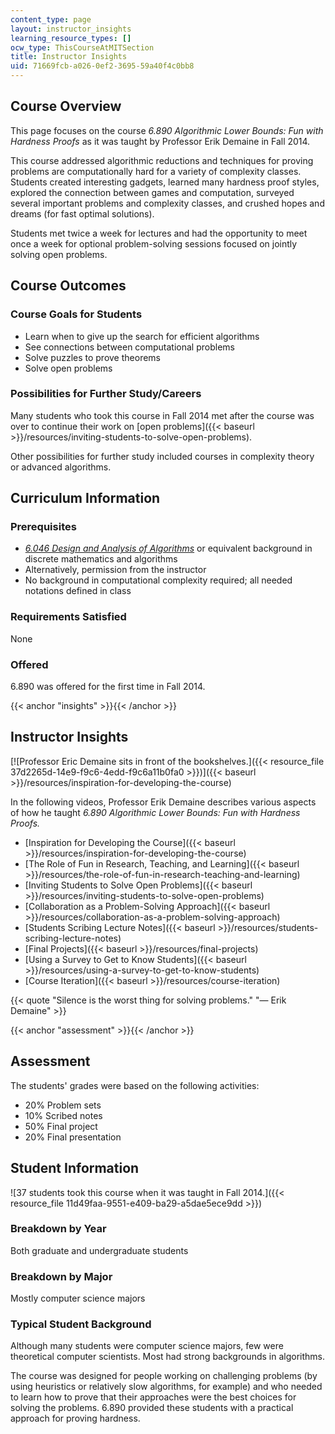 ```yaml
---
content_type: page
layout: instructor_insights
learning_resource_types: []
ocw_type: ThisCourseAtMITSection
title: Instructor Insights
uid: 71669fcb-a026-0ef2-3695-59a40f4c0bb8
---
```


Course Overview
---------------

This page focuses on the course _6.890 Algorithmic Lower Bounds: Fun with Hardness Proofs_ as it was taught by Professor Erik Demaine in Fall 2014.

This course addressed algorithmic reductions and techniques for proving problems are computationally hard for a variety of complexity classes. Students created interesting gadgets, learned many hardness proof styles, explored the connection between games and computation, surveyed several important problems and complexity classes, and crushed hopes and dreams (for fast optimal solutions).

Students met twice a week for lectures and had the opportunity to meet once a week for optional problem-solving sessions focused on jointly solving open problems.

Course Outcomes
---------------

### Course Goals for Students

*   Learn when to give up the search for efficient algorithms
*   See connections between computational problems
*   Solve puzzles to prove theorems
*   Solve open problems

### Possibilities for Further Study/Careers

Many students who took this course in Fall 2014 met after the course was over to continue their work on [open problems]({{< baseurl >}}/resources/inviting-students-to-solve-open-problems).

Other possibilities for further study included courses in complexity theory or advanced algorithms.

Curriculum Information
----------------------

### Prerequisites

*   _[6.046 Design and Analysis of Algorithms](/courses/6-046j-design-and-analysis-of-algorithms-spring-2015/)_ or equivalent background in discrete mathematics and algorithms
*   Alternatively, permission from the instructor
*   No background in computational complexity required; all needed notations defined in class

### Requirements Satisfied

None

### Offered

6.890 was offered for the first time in Fall 2014.

{{< anchor "insights" >}}{{< /anchor >}}

Instructor Insights
-------------------

[![Professor Eric Demaine sits in front of the bookshelves.]({{< resource_file 37d2265d-14e9-f9c6-4edd-f9c6a11b0fa0 >}})]({{< baseurl >}}/resources/inspiration-for-developing-the-course)

In the following videos, Professor Erik Demaine describes various aspects of how he taught _6.890 Algorithmic Lower Bounds: Fun with Hardness Proofs._

*   [Inspiration for Developing the Course]({{< baseurl >}}/resources/inspiration-for-developing-the-course)
*   [The Role of Fun in Research, Teaching, and Learning]({{< baseurl >}}/resources/the-role-of-fun-in-research-teaching-and-learning)
*   [Inviting Students to Solve Open Problems]({{< baseurl >}}/resources/inviting-students-to-solve-open-problems)
*   [Collaboration as a Problem-Solving Approach]({{< baseurl >}}/resources/collaboration-as-a-problem-solving-approach)
*   [Students Scribing Lecture Notes]({{< baseurl >}}/resources/students-scribing-lecture-notes)
*   [Final Projects]({{< baseurl >}}/resources/final-projects)
*   [Using a Survey to Get to Know Students]({{< baseurl >}}/resources/using-a-survey-to-get-to-know-students)
*   [Course Iteration]({{< baseurl >}}/resources/course-iteration)

{{< quote "Silence is the worst thing for solving problems." "— Erik Demaine" >}}

{{< anchor "assessment" >}}{{< /anchor >}}

Assessment
----------

The students' grades were based on the following activities:

- 20% Problem sets
- 10% Scribed notes
- 50% Final project
- 20% Final presentation

Student Information
-------------------

![37 students took this course when it was taught in Fall 2014.]({{< resource_file 11d49faa-9551-e409-ba29-a5dae5ece9dd >}})

### Breakdown by Year

Both graduate and undergraduate students

### Breakdown by Major

Mostly computer science majors

### Typical Student Background

Although many students were computer science majors, few were theoretical computer scientists. Most had strong backgrounds in algorithms.

The course was designed for people working on challenging problems (by using heuristics or relatively slow algorithms, for example) and who needed to learn how to prove that their approaches were the best choices for solving the problems. 6.890 provided these students with a practical approach for proving hardness.